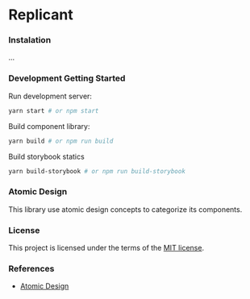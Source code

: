 # Replicant

### Instalation

...

### Development Getting Started

Run development server: 

```bash
yarn start # or npm start
```

Build component library:

```bash
yarn build # or npm run build
```

Build storybook statics

```bash
yarn build-storybook # or npm run build-storybook
```

### Atomic Design

This library use atomic design concepts to categorize its components.

### License
This project is licensed under the terms of the [MIT license](/LICENSE).

### References

* [Atomic Design](https://github.com/danilowoz/react-atomic-design)

